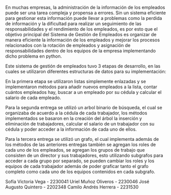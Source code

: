 En muchas empresas, la administración de la información de los empleados puede ser una tarea compleja y propensa a errores. Sin un sistema eficiente para gestionar esta información puede llevar a problemas como la perdida de información y la dificultad para realizar un seguimiento de las responsabilidades y el rendimiento de los empleados, es por esto que el objetivo principal del Sistema de Gestión de Empleados es organizar de manera eficiente la información de los empleados y mejorar los procesos relacionados con la rotación de empleados y asignación de responsabilidades dentro de los equipos de la empresa implementando dicho problema en python.

Este sistema de gestión de empleados tuvo 3 etapas de desarrollo, en las cuales se utilizaron diferentes estructuras de datos para su implementación:

En la primera etapa se utilizaron listas simplemente enlazadas y se implementaron métodos para añadir nuevos empleados a la lista, contar cuántos empleados hay, buscar a un empleado por su cédula y calcular el salario de cada empleado.

Para la segunda entrega se utilizó un arbol binario de búsqueda, el cual se organizaba de acuerdo a la cédula de cada trabajador, los métodos implementados se basaron en la creación del árbol la inserción y eliminación de trabajadores, calcular el salario de un trabajador con su cédula y poder acceder a la información de cada uno de ellos.

Para la tercera entrega se utilizó un grafo, el cual implementa además de los métodos de las anteriores entregas también se agregan los roles de cada uno de los empleados, se agregan los grupos de trabajo que consisten de un director y sus trabajadores, esto utilizando subgrafos para acceder a cada grupo por separado, se pueden cambiar los roles y los equipos de cada trabajador además de poder graficar tanto el grafo completo como cada uno de los equipos contenidos en cada subgrafo.

Sofía Victoria Vega - 2230041
Uriel Muñoz Oliveros - 2230046
José Augusto Quintero - 2202348
Camilo Andrés Herrera - 2231530
